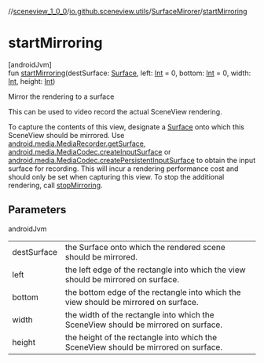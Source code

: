 //[sceneview_1_0_0](../../../index.md)/[io.github.sceneview.utils](../index.md)/[SurfaceMirorer](index.md)/[startMirroring](start-mirroring.md)

# startMirroring

[androidJvm]\
fun [startMirroring](start-mirroring.md)(destSurface: [Surface](https://developer.android.com/reference/kotlin/android/view/Surface.html), left: [Int](https://kotlinlang.org/api/latest/jvm/stdlib/kotlin/-int/index.html) = 0, bottom: [Int](https://kotlinlang.org/api/latest/jvm/stdlib/kotlin/-int/index.html) = 0, width: [Int](https://kotlinlang.org/api/latest/jvm/stdlib/kotlin/-int/index.html), height: [Int](https://kotlinlang.org/api/latest/jvm/stdlib/kotlin/-int/index.html))

Mirror the rendering to a surface

This can be used to video record the actual SceneView rendering.

To capture the contents of this view, designate a [Surface](https://developer.android.com/reference/kotlin/android/view/Surface.html) onto which this SceneView should be mirrored. Use [android.media.MediaRecorder.getSurface](https://developer.android.com/reference/kotlin/android/media/MediaRecorder.html#getsurface), [android.media.MediaCodec.createInputSurface](https://developer.android.com/reference/kotlin/android/media/MediaCodec.html#createinputsurface) or [android.media.MediaCodec.createPersistentInputSurface](https://developer.android.com/reference/kotlin/android/media/MediaCodec.html#createpersistentinputsurface) to obtain the input surface for recording. This will incur a rendering performance cost and should only be set when capturing this view. To stop the additional rendering, call [stopMirroring](stop-mirroring.md).

## Parameters

androidJvm

| | |
|---|---|
| destSurface | the Surface onto which the rendered scene should be mirrored. |
| left | the left edge of the rectangle into which the view should be mirrored on surface. |
| bottom | the bottom edge of the rectangle into which the view should be mirrored on surface. |
| width | the width of the rectangle into which the SceneView should be mirrored on surface. |
| height | the height of the rectangle into which the SceneView should be mirrored on surface. |
